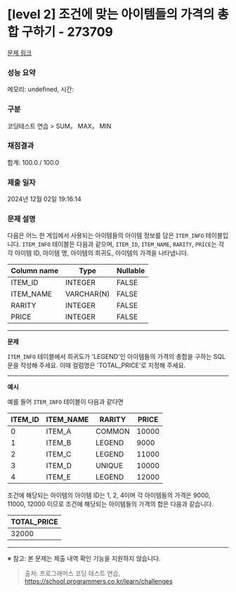 # \[level 2] 조건에 맞는 아이템들의 가격의 총합 구하기 - 273709

[문제 링크](https://school.programmers.co.kr/learn/courses/30/lessons/273709)

### 성능 요약

메모리: undefined, 시간:

### 구분

코딩테스트 연습 > SUM， MAX， MIN

### 채점결과

합계: 100.0 / 100.0

### 제출 일자

2024년 12월 02일 19:16:14

### 문제 설명

다음은 어느 한 게임에서 사용되는 아이템들의 아이템 정보를 담은 `ITEM_INFO` 테이블입니다. `ITEM_INFO` 테이블은 다음과 같으며, `ITEM_ID`, `ITEM_NAME`, `RARITY`, `PRICE`는 각각 아이템 ID, 아이템 명, 아이템의 희귀도, 아이템의 가격을 나타냅니다.

| Column name | Type       | Nullable |
| ----------- | ---------- | -------- |
| ITEM\_ID    | INTEGER    | FALSE    |
| ITEM\_NAME  | VARCHAR(N) | FALSE    |
| RARITY      | INTEGER    | FALSE    |
| PRICE       | INTEGER    | FALSE    |

***

**문제**

`ITEM_INFO` 테이블에서 희귀도가 'LEGEND'인 아이템들의 가격의 총합을 구하는 SQL문을 작성해 주세요. 이때 컬럼명은 'TOTAL\_PRICE'로 지정해 주세요.

***

**예시**

예를 들어 `ITEM_INFO` 테이블이 다음과 같다면

| ITEM\_ID | ITEM\_NAME | RARITY | PRICE |
| -------- | ---------- | ------ | ----- |
| 0        | ITEM\_A    | COMMON | 10000 |
| 1        | ITEM\_B    | LEGEND | 9000  |
| 2        | ITEM\_C    | LEGEND | 11000 |
| 3        | ITEM\_D    | UNIQUE | 10000 |
| 4        | ITEM\_E    | LEGEND | 12000 |

조건에 해당되는 아이템의 아이템 ID는 1, 2, 4이며 각 아이템들의 가격은 9000, 11000, 12000 이므로 조건에 해당되는 아이템들의 가격의 합은 다음과 같습니다.

| TOTAL\_PRICE |
| ------------ |
| 32000        |

***

※ 참고: 본 문제는 제출 내역 확인 기능을 지원하지 않습니다.

> 출처: 프로그래머스 코딩 테스트 연습, https://school.programmers.co.kr/learn/challenges
